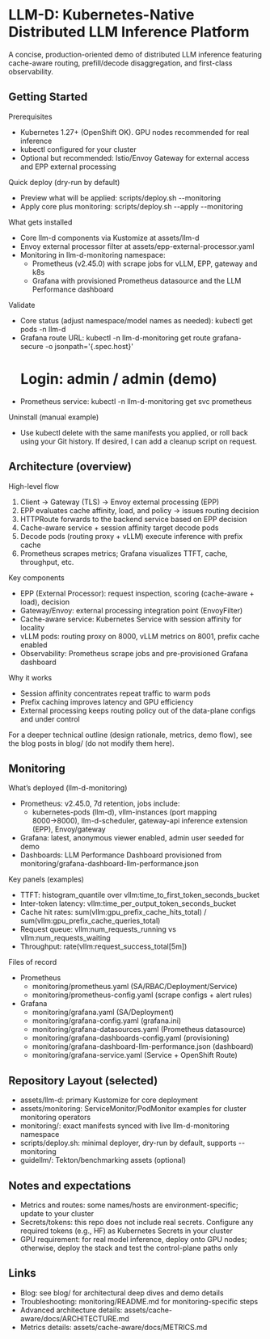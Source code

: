 # LLM-D: Kubernetes-Native Distributed LLM Inference Platform

A concise, production-oriented demo of distributed LLM inference featuring cache-aware routing, prefill/decode disaggregation, and first-class observability.


## Getting Started

Prerequisites
- Kubernetes 1.27+ (OpenShift OK). GPU nodes recommended for real inference
- kubectl configured for your cluster
- Optional but recommended: Istio/Envoy Gateway for external access and EPP external processing

Quick deploy (dry-run by default)
- Preview what will be applied:
  scripts/deploy.sh --monitoring
- Apply core plus monitoring:
  scripts/deploy.sh --apply --monitoring

What gets installed
- Core llm-d components via Kustomize at assets/llm-d
- Envoy external processor filter at assets/epp-external-processor.yaml
- Monitoring in llm-d-monitoring namespace:
  - Prometheus (v2.45.0) with scrape jobs for vLLM, EPP, gateway and k8s
  - Grafana with provisioned Prometheus datasource and the LLM Performance dashboard

Validate
- Core status (adjust namespace/model names as needed):
  kubectl get pods -n llm-d
- Grafana route URL:
  kubectl -n llm-d-monitoring get route grafana-secure -o jsonpath='{.spec.host}'
  # Login: admin / admin (demo)
- Prometheus service:
  kubectl -n llm-d-monitoring get svc prometheus

Uninstall (manual example)
- Use kubectl delete with the same manifests you applied, or roll back using your Git history. If desired, I can add a cleanup script on request.


## Architecture (overview)

High-level flow
1) Client → Gateway (TLS) → Envoy external processing (EPP)
2) EPP evaluates cache affinity, load, and policy → issues routing decision
3) HTTPRoute forwards to the backend service based on EPP decision
4) Cache-aware service + session affinity target decode pods
5) Decode pods (routing proxy + vLLM) execute inference with prefix cache
6) Prometheus scrapes metrics; Grafana visualizes TTFT, cache, throughput, etc.

Key components
- EPP (External Processor): request inspection, scoring (cache-aware + load), decision
- Gateway/Envoy: external processing integration point (EnvoyFilter)
- Cache-aware service: Kubernetes Service with session affinity for locality
- vLLM pods: routing proxy on 8000, vLLM metrics on 8001, prefix cache enabled
- Observability: Prometheus scrape jobs and pre-provisioned Grafana dashboard

Why it works
- Session affinity concentrates repeat traffic to warm pods
- Prefix caching improves latency and GPU efficiency
- External processing keeps routing policy out of the data-plane configs and under control

For a deeper technical outline (design rationale, metrics, demo flow), see the blog posts in blog/ (do not modify them here).


## Monitoring

What’s deployed (llm-d-monitoring)
- Prometheus: v2.45.0, 7d retention, jobs include:
  - kubernetes-pods (llm-d), vllm-instances (port mapping 8000→8000), llm-d-scheduler, gateway-api inference extension (EPP), Envoy/gateway
- Grafana: latest, anonymous viewer enabled, admin user seeded for demo
- Dashboards: LLM Performance Dashboard provisioned from monitoring/grafana-dashboard-llm-performance.json

Key panels (examples)
- TTFT: histogram_quantile over vllm:time_to_first_token_seconds_bucket
- Inter-token latency: vllm:time_per_output_token_seconds_bucket
- Cache hit rates: sum(vllm:gpu_prefix_cache_hits_total) / sum(vllm:gpu_prefix_cache_queries_total)
- Request queue: vllm:num_requests_running vs vllm:num_requests_waiting
- Throughput: rate(vllm:request_success_total[5m])

Files of record
- Prometheus
  - monitoring/prometheus.yaml (SA/RBAC/Deployment/Service)
  - monitoring/prometheus-config.yaml (scrape configs + alert rules)
- Grafana
  - monitoring/grafana.yaml (SA/Deployment)
  - monitoring/grafana-config.yaml (grafana.ini)
  - monitoring/grafana-datasources.yaml (Prometheus datasource)
  - monitoring/grafana-dashboards-config.yaml (provisioning)
  - monitoring/grafana-dashboard-llm-performance.json (dashboard)
  - monitoring/grafana-service.yaml (Service + OpenShift Route)


## Repository Layout (selected)
- assets/llm-d: primary Kustomize for core deployment
- assets/monitoring: ServiceMonitor/PodMonitor examples for cluster monitoring operators
- monitoring/: exact manifests synced with live llm-d-monitoring namespace
- scripts/deploy.sh: minimal deployer, dry-run by default, supports --monitoring
- guidellm/: Tekton/benchmarking assets (optional)


## Notes and expectations
- Metrics and routes: some names/hosts are environment-specific; update to your cluster
- Secrets/tokens: this repo does not include real secrets. Configure any required tokens (e.g., HF) as Kubernetes Secrets in your cluster
- GPU requirement: for real model inference, deploy onto GPU nodes; otherwise, deploy the stack and test the control-plane paths only


## Links
- Blog: see blog/ for architectural deep dives and demo details
- Troubleshooting: monitoring/README.md for monitoring-specific steps
- Advanced architecture details: assets/cache-aware/docs/ARCHITECTURE.md
- Metrics details: assets/cache-aware/docs/METRICS.md

